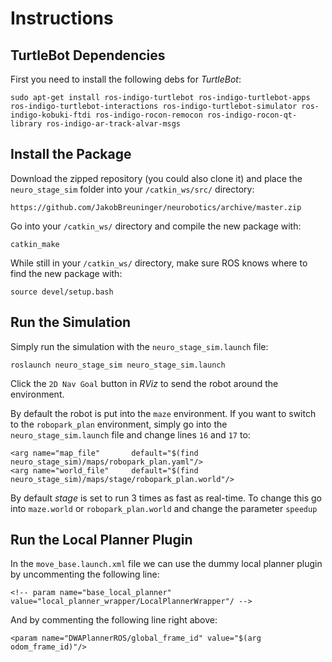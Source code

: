 Instructions
==============

TurtleBot Dependencies
--------------

First you need to install the following debs for *TurtleBot*:

    sudo apt-get install ros-indigo-turtlebot ros-indigo-turtlebot-apps ros-indigo-turtlebot-interactions ros-indigo-turtlebot-simulator ros-indigo-kobuki-ftdi ros-indigo-rocon-remocon ros-indigo-rocon-qt-library ros-indigo-ar-track-alvar-msgs

Install the Package
--------------

Download the zipped repository (you could also clone it) and place the `neuro_stage_sim` folder into your `/catkin_ws/src/` directory:

    https://github.com/JakobBreuninger/neurobotics/archive/master.zip

Go into your `/catkin_ws/` directory and compile the new package with:

    catkin_make


While still in your `/catkin_ws/` directory, make sure ROS knows where to find the new package with:

    source devel/setup.bash

Run the Simulation
--------------

Simply run the simulation with the `neuro_stage_sim.launch` file:

    roslaunch neuro_stage_sim neuro_stage_sim.launch

Click the `2D Nav Goal` button in *RViz* to send the robot around the environment.

By default the robot is put into the `maze` environment. If you want to switch to the `robopark_plan` environment, simply go into the `neuro_stage_sim.launch` file and change lines `16` and `17` to:

    <arg name="map_file"       default="$(find neuro_stage_sim)/maps/robopark_plan.yaml"/>
    <arg name="world_file"     default="$(find neuro_stage_sim)/maps/stage/robopark_plan.world"/>

By default *stage* is set to run 3 times as fast as real-time. To change this go into `maze.world` or `robopark_plan.world` and change the parameter `speedup`

Run the Local Planner Plugin
--------------

In the `move_base.launch.xml` file we can use the dummy local planner plugin by uncommenting the following line:

    <!-- param name="base_local_planner" value="local_planner_wrapper/LocalPlannerWrapper"/ -->

And by commenting the following line right above:

    <param name="DWAPlannerROS/global_frame_id" value="$(arg odom_frame_id)"/>
